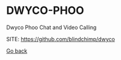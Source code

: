 # DWYCO-PHOO
 
 Dwyco Phoo Chat and Video Calling
 
 SITE: https://github.com/blindchimp/dwyco

 [Go back](https://portable-linux-apps.github.io/apps.html)
